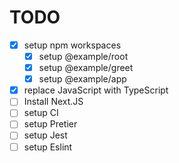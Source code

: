 # TODO

- [x] setup npm workspaces
  - [x] setup @example/root
  - [x] setup @example/greet
  - [x] setup @example/app
- [x] replace JavaScript with TypeScript
- [ ] Install Next.JS 
- [ ] setup CI
- [ ] setup Pretier
- [ ] setup Jest
- [ ] setup Eslint
